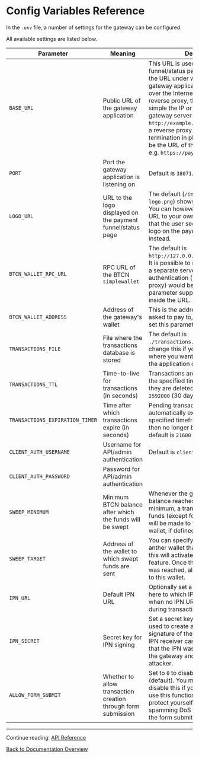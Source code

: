 # Config Variables Reference

In the `.env` file, a number of settings for the gateway can be configured.

All available settings are listed below.

|Parameter|Meaning|Details|
| --- | --- | --- |
|`BASE_URL`|Public URL of the gateway application|This URL is used for the payment funnel/status page. It must be the URL under which the gateway application is reachable over the Internet. Without reverse proxy, this may be simple the IP or domain of the gateway server and the port, e.g. `http://example.com:38071`. With a reverse proxy for SSL termination in place, this would be the URL of the reverse proxy, e.g. `https://pay.example.com`.|
|`PORT`|Port the gateway application is listening on|Default is `38071`.
|`LOGO_URL`|URL to the logo displayed on the payment funnel/status page|The default (`/images/btcn-logo.png`) shows the BTCN logo. You can however specify the URL to your own logo here so that the user sees your shop's logo on the payment funnel page instead.|
|`BTCN_WALLET_RPC_URL`|RPC URL of the BTCN `simplewallet`|The default is `http://127.0.0.1:8071/json_rpc`. It is possible to run the wallet on a separate server, in which case authentication (using a reverse proxy) would be vital. This parameter supports basic auth inside the URL.
|`BTCN_WALLET_ADDRESS`|Address of the gateway's wallet|This is the address users are asked to pay to, it's important to set this parameter correctly.|
|`TRANSACTIONS_FILE`|File where the transactions database is stored|The default is `./transactions.json`. You can change this if you have a setup where you want to write-protect the application directory.|
|`TRANSACTIONS_TTL`|Time-to-live for transactions (in seconds)|Transactions are kept only for the specified time. Afterwards, they are deleted. The default is `2592000` (30 days).|
|`TRANSACTIONS_EXPIRATION_TIMER`|Time after which transactions expire (in seconds)|Pending transactions automatically expire after the specified timeframe and will then no longer be tracked. The default is `21600` (4 hours).|
|`CLIENT_AUTH_USERNAME`|Username for API/admin authentication|Default is `client`.|
|`CLIENT_AUTH_PASSWORD`|Password for API/admin authentication| |
|`SWEEP_MINIMUM`|Minimum BTCN balance after which the funds will be swept|Whenever the gateway wallet balance reaches the defined minimum, a transfer of all the funds (except for 0.0001 BTCN) will be made to the sweep target wallet, if defined.|
|`SWEEP_TARGET`|Address of the wallet to which swept funds are sent|You can specify the address of anther wallet that you own here, this will activate the sweeping feature. Once the `SWEEP_MINIMUM` was reached, all funds are sent to this wallet.|
|`IPN_URL`|Default IPN URL|Optionally set a default IPN URL here to which IPNs will be sent when no IPN URL is configured during transaction creation.|
|`IPN_SECRET`|Secret key for IPN signing|Set a secret key here which is used to create a HMAC-SHA256 signature of the IPN content. The IPN receiver can use it to verify that the IPN was really sent by the gateway and not by an attacker.|
|`ALLOW_FORM_SUBMIT`|Whether to allow transaction creation through form submission|Set to `0` to disable or `1` to enable (default). You may choose to disable this if you don't intend to use this functionality and want to protect yourself from transaction spamming DoS attacks through the form submit endpoint.|

-----

Continue reading: [API Reference](api-reference.md)

[Back to Documentation Overview](index.md)
